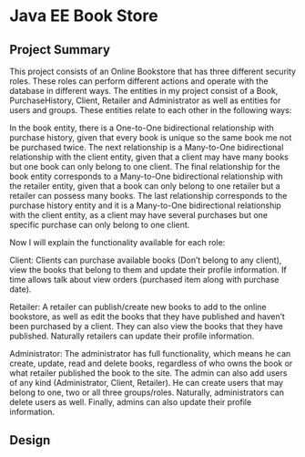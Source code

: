 # Java EE Book Store

## Project Summary

This project consists of an Online Bookstore that has three different security roles. These roles can perform different actions and operate with the
database in different ways. The entities in my project consist of a Book, PurchaseHistory, Client, Retailer and Administrator as well as entities for
users and groups. These entities relate to each other in the following ways:

In the book entity, there is a One-to-One bidirectional relationship with purchase history, given that every book is unique so the same book me not
be purchased twice. The next relationship is a Many-to-One bidirectional relationship with the client entity, given that a client may have many
books but one book can only belong to one client. The final relationship for the book entity corresponds to a Many-to-One bidirectional
relationship with the retailer entity, given that a book can only belong to one retailer but a retailer can possess many books. The last relationship
corresponds to the purchase history entity and it is a Many-to-One bidirectional relationship with the client entity, as a client may have several
purchases but one specific purchase can only belong to one client.

Now I will explain the functionality available for each role:

Client: Clients can purchase available books (Don’t belong to any client), view the books that belong to them and update their profile information.
If time allows talk about view orders (purchased item along with purchase date).

Retailer: A retailer can publish/create new books to add to the online bookstore, as well as edit the books that they have published and haven’t
been purchased by a client. They can also view the books that they have published. Naturally retailers can update their profile information.

Administrator: The administrator has full functionality, which means he can create, update, read and delete books, regardless of who owns the
book or what retailer published the book to the site. The admin can also add users of any kind (Administrator, Client, Retailer). He can create
users that may belong to one, two or all three groups/roles. Naturally, administrators can delete users as well. Finally, admins can also update
their profile information.

## Design 



